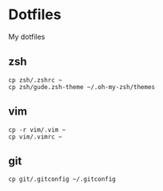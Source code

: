 # Dotfiles

My dotfiles

## zsh

```
cp zsh/.zshrc ~
cp zsh/gude.zsh-theme ~/.oh-my-zsh/themes
```

## vim

```
cp -r vim/.vim ~
cp vim/.vimrc ~
```

## git


```
cp git/.gitconfig ~/.gitconfig
```

